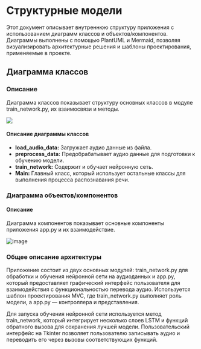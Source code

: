 # Структурные модели

Этот документ описывает внутреннюю структуру приложения с использованием диаграмм классов и объектов/компонентов. Диаграммы выполнены с помощью PlantUML и Mermaid, позволяя визуализировать архитектурные решения и шаблоны проектирования, применяемые в проекте.

## Диаграмма классов

### Описание
Диаграмма классов показывает структуру основных классов в модуле train_network.py, их взаимосвязи и методы.


[![](https://mermaid.ink/img/pako:eNptUclqwzAQ_RWhk0vtH9ChUAg9NbmUQg8GMZUmtYgWo4WQBv97R7YPjukcNGLmzXuz3LkKGrngykJKBwM_EVzvGdkcYa9Fm3CADO8BNEZ2X5LVni2FJFSA1IRozsaiHCEPTxvQGHGMQWFKC6g-a37aCp2wRLAnzNcQL1uZzlGHdsOYIxgv_YJsvlp2a5kvTs48mFqGY1AD-W_IapDJ_OJ_gkdieRjHUaB5RO6n77qXXaOC1TR7s-G6lMy0FbevFeyTuuMtdxhJStPSZ_We5wEd9lzQV0O89Lz3E-Gg5PBx84qLHAu2vIy0O1xvxMUZbKIoapNDPK5XrG76A-IDlr8?type=png)](https://mermaid.live/edit#pako:eNptUclqwzAQ_RWhk0vtH9ChUAg9NbmUQg8GMZUmtYgWo4WQBv97R7YPjukcNGLmzXuz3LkKGrngykJKBwM_EVzvGdkcYa9Fm3CADO8BNEZ2X5LVni2FJFSA1IRozsaiHCEPTxvQGHGMQWFKC6g-a37aCp2wRLAnzNcQL1uZzlGHdsOYIxgv_YJsvlp2a5kvTs48mFqGY1AD-W_IapDJ_OJ_gkdieRjHUaB5RO6n77qXXaOC1TR7s-G6lMy0FbevFeyTuuMtdxhJStPSZ_We5wEd9lzQV0O89Lz3E-Gg5PBx84qLHAu2vIy0O1xvxMUZbKIoapNDPK5XrG76A-IDlr8)


#### Описание диаграммы классов

- **load_audio_data:** Загружает аудио данные из файла.
- **preprocess_data:** Предобрабатывает аудио данные для подготовки к обучению модели.
- **train_network:** Содержит и обучает нейронную сеть.
- **Main:** Главный класс, который использует остальные классы для выполнения процесса распознавания речи.


### Диаграмма объектов/компонентов

#### Описание
Диаграмма компонентов показывает основные компоненты приложения app.py и их взаимодействие.


![image](https://github.com/Retnug228/Lab3Orpo/assets/140345168/4f3d345f-e062-4e92-8cd0-2529cda50991)



### Общее описание архитектуры

Приложение состоит из двух основных модулей: train_network.py для обработки и обучения нейронной сети на аудиоданных и app.py, который предоставляет графический интерфейс пользователя для взаимодействия с функциональностью перевода аудио. Используется шаблон проектирования MVC, где train_network.py выполняет роль модели, а app.py — контроллера и представления.

Для запуска обучения нейронной сети используется метод train_network, который интегрирует несколько слоев LSTM и функций обратного вызова для сохранения лучшей модели. Пользовательский интерфейс на Tkinter позволяет пользователю записывать аудио и переводить его через вызовы соответствующих функций.
